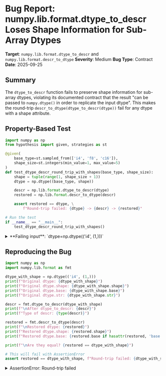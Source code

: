 # Bug Report: numpy.lib.format.dtype_to_descr Loses Shape Information for Sub-Array Dtypes

**Target**: `numpy.lib.format.dtype_to_descr` and `numpy.lib.format.descr_to_dtype`
**Severity**: Medium
**Bug Type**: Contract
**Date**: 2025-09-25

## Summary

The `dtype_to_descr` function fails to preserve shape information for sub-array dtypes, violating its documented contract that the result "can be passed to `numpy.dtype()` in order to replicate the input dtype". This makes the round-trip `descr_to_dtype(dtype_to_descr(dtype))` fail for any dtype with a shape attribute.

## Property-Based Test

```python
import numpy as np
from hypothesis import given, strategies as st

@given(
    base_type=st.sampled_from(['i4', 'f8', 'c16']),
    shape_size=st.integers(min_value=1, max_value=5)
)
def test_dtype_descr_round_trip_with_shapes(base_type, shape_size):
    shape = tuple(range(1, shape_size + 1))
    dtype = np.dtype((base_type, shape))

    descr = np.lib.format.dtype_to_descr(dtype)
    restored = np.lib.format.descr_to_dtype(descr)

    assert restored == dtype, \
        f"Round-trip failed: {dtype} -> {descr} -> {restored}"

# Run the test
if __name__ == "__main__":
    test_dtype_descr_round_trip_with_shapes()
```

<details>

<summary>
**Failing input**: `dtype=np.dtype(('i4', (1,)))`
</summary>
```
Traceback (most recent call last):
  File "/home/npc/pbt/agentic-pbt/worker_/32/hypo.py", line 20, in <module>
    test_dtype_descr_round_trip_with_shapes()
    ~~~~~~~~~~~~~~~~~~~~~~~~~~~~~~~~~~~~~~~^^
  File "/home/npc/pbt/agentic-pbt/worker_/32/hypo.py", line 5, in test_dtype_descr_round_trip_with_shapes
    base_type=st.sampled_from(['i4', 'f8', 'c16']),
               ^^^
  File "/home/npc/miniconda/lib/python3.13/site-packages/hypothesis/core.py", line 2124, in wrapped_test
    raise the_error_hypothesis_found
  File "/home/npc/pbt/agentic-pbt/worker_/32/hypo.py", line 15, in test_dtype_descr_round_trip_with_shapes
    assert restored == dtype, \
           ^^^^^^^^^^^^^^^^^
AssertionError: Round-trip failed: ('<i4', (1,)) -> |V4 -> |V4
Falsifying example: test_dtype_descr_round_trip_with_shapes(
    base_type='i4',  # or any other generated value
    shape_size=1,  # or any other generated value
)
```
</details>

## Reproducing the Bug

```python
import numpy as np
import numpy.lib.format as fmt

dtype_with_shape = np.dtype(('i4', (1,)))
print(f"Original dtype: {dtype_with_shape}")
print(f"Original dtype.shape: {dtype_with_shape.shape}")
print(f"Original dtype.base: {dtype_with_shape.base}")
print(f"Original dtype.str: {dtype_with_shape.str}")

descr = fmt.dtype_to_descr(dtype_with_shape)
print(f"\nAfter dtype_to_descr: {descr}")
print(f"Type of descr: {type(descr)}")

restored = fmt.descr_to_dtype(descr)
print(f"\nRestored dtype: {restored}")
print(f"Restored dtype.shape: {restored.shape}")
print(f"Restored dtype.base: {restored.base if hasattr(restored, 'base') else 'N/A'}")

print(f"\nAre they equal? {restored == dtype_with_shape}")

# This will fail with AssertionError
assert restored == dtype_with_shape, f"Round-trip failed: {dtype_with_shape} -> {descr} -> {restored}"
```

<details>

<summary>
AssertionError: Round-trip failed
</summary>
```
Original dtype: ('<i4', (1,))
Original dtype.shape: (1,)
Original dtype.base: int32
Original dtype.str: |V4

After dtype_to_descr: |V4
Type of descr: <class 'str'>

Restored dtype: |V4
Restored dtype.shape: ()
Restored dtype.base: |V4

Are they equal? False
Traceback (most recent call last):
  File "/home/npc/pbt/agentic-pbt/worker_/32/repo.py", line 22, in <module>
    assert restored == dtype_with_shape, f"Round-trip failed: {dtype_with_shape} -> {descr} -> {restored}"
           ^^^^^^^^^^^^^^^^^^^^^^^^^^^^
AssertionError: Round-trip failed: ('<i4', (1,)) -> |V4 -> |V4
```
</details>

## Why This Is A Bug

The NumPy documentation explicitly states that `dtype_to_descr` and `descr_to_dtype` should be inverse operations:

1. The docstring for `dtype_to_descr` (line 269-271 in `/home/npc/miniconda/lib/python3.13/site-packages/numpy/lib/_format_impl.py`) states:
   > "An object that can be passed to `numpy.dtype()` in order to replicate the input dtype."

2. The docstring for `descr_to_dtype` (line 315) states:
   > "This is essentially the reverse of `~lib.format.dtype_to_descr`."

However, for sub-array dtypes (dtypes with a shape attribute), the function returns only `dtype.str` (line 307), which is a string like `"|V4"` that represents the total byte size but completely loses the shape information. When `descr_to_dtype` processes this string, it creates a void dtype with no shape, failing to recover the original structure.

The bug occurs because:
- A sub-array dtype like `np.dtype(('i4', (1,)))` has a base type (`'i4'`) and shape `(1,)`
- The dtype's string representation `"|V4"` only encodes the total size (4 bytes)
- This loses the critical information that it's 1 element of 4-byte integers, not just 4 bytes of void data
- The `descr_to_dtype` function already supports tuple inputs `(base_dtype, shape)` (lines 335-338), but `dtype_to_descr` never generates this format for sub-array dtypes

## Relevant Context

Sub-array dtypes are a documented NumPy feature used to create arrays where each element is itself an array of a fixed shape. They are created using the syntax `np.dtype((base_type, shape))`.

Interestingly, NPY file operations work around this issue by flattening array dimensions before saving (see `header_data_from_array_1_0` at line 382), so typical users saving/loading NPY files don't encounter this bug. However, anyone directly using these functions for dtype serialization will face this issue.

The `descr_to_dtype` function already has code to handle tuple descriptors for sub-array dtypes (lines 335-338):
```python
elif isinstance(descr, tuple):
    # subtype, will always have a shape descr[1]
    dt = descr_to_dtype(descr[0])
    return numpy.dtype((dt, descr[1]))
```

This shows the functions were designed to handle sub-array dtypes, but the implementation in `dtype_to_descr` is incomplete.

## Proposed Fix

The fix is to check if the dtype has a shape and return a tuple format that preserves this information:

```diff
--- a/numpy/lib/_format_impl.py
+++ b/numpy/lib/_format_impl.py
@@ -303,8 +303,11 @@ def dtype_to_descr(dtype):
                       "allow_pickle=True to be set.",
                       UserWarning, stacklevel=2)
         return "|O"
-    else:
+    elif dtype.shape == ():
+        # Simple dtype without shape
         return dtype.str
+    else:
+        # Sub-array dtype: preserve shape information
+        return (dtype.base.str, dtype.shape)


 @set_module("numpy.lib.format")
```

This ensures that sub-array dtypes can be properly round-tripped through the descriptor format, fulfilling the documented API contract.